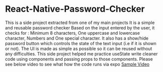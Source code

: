 # React-Native-Password-Checker
This is a side project extracted from one of my main projects
It is a simple and reusable password checker
Based on the input entered by the user, it checks for :
Minimum 8 characters,
One uppercase and lowercase character,
Numbers and
One special character.
It also has a show/hide password button which controls the state of the text input (i.e if it is shown or not).
The UI is made as simple as possible so it can be reused without any difficulties.
This side project helped me practice useState write cleaner code using components and passing props to those components.
Please see below video to see what how the code runs via expo
[Sample Video](https://github.com/olatunjiemanuel/passwordchecker/blob/master/assets/SampleVideo.MP4)
